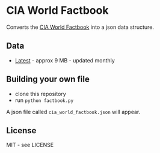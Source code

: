 # CIA World Factbook

Converts the [CIA World Factbook](https://www.cia.gov/library/publications/the-world-factbook/index.html) into a json data structure.

## Data

* [Latest](https://www.github.com/christopherpickering/cia_world_factbook/tree/build/cia_world_factbook.json) - approx 9 MB - updated monthly

## Building your own file

* clone this repository
* run `python factbook.py`

A json file called `cia_world_factbook.json` will appear.

## License

MIT - see LICENSE
